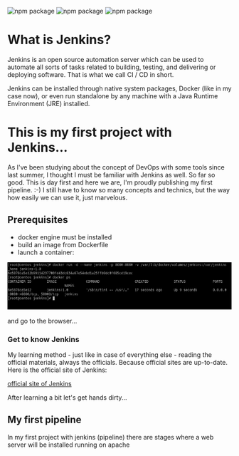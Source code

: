 ![npm package](https://img.shields.io/badge/jenkins-2.299-red.svg)
![npm package](https://img.shields.io/badge/docker-19.03.8-blue.svg)
![npm package](https://img.shields.io/badge/github-1.8.3.1-orange.svg)

<h1>What is Jenkins?</h1>

Jenkins is an open source automation server which can be used to automate all sorts of tasks related to building, testing, and delivering
or deploying software. That is what we call CI / CD in short.

Jenkins can be installed through native system packages, Docker (like in my case now), or even run standalone by any machine with a Java
Runtime Environment (JRE) installed.

<h1>This is my first project with Jenkins...</h1>

As I've been studying about the concept of DevOps with some tools since last summer, I thought I must be familiar with Jenkins as well. 
So far so good. This is day first and here we are, I'm proudly publishing my first pipeline. :-)
I still have to know so many concepts and technics, but the way how easily we can use it, just marvelous.

<h2>Prerequisites</h2>

- docker engine must be installed
- build an image from Dockerfile
- launch a container: 

![Image of mysql](https://github.com/SandorJokai/Jenkins/blob/master/jenkins.png)

and go to the browser...

<h3>Get to know Jenkins</h3>

My learning method - just like in case of everything else - reading the official materials, always the officials. Because official sites are up-to-date.
Here is the official site of Jenkins:

<a href="https://www.jenkins.io/doc" target="_blank">official site of Jenkins</a>

After learning a bit let's get hands dirty...

<h2>My first pipeline</h2>

In my first project with jenkins (pipeline) there are stages where a web server will be installed running on apache

